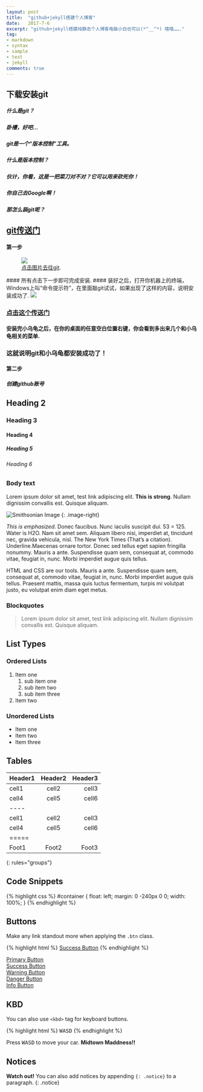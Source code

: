 ```yaml
---
layout: post
title:  "github+jekyll搭建个人博客"
date:   2017-7-6
excerpt: "github+jekyll搭建纯静态个人博客电脑小白也可以(*^__^*) 嘻嘻……."
tag:
- markdown 
- syntax
- sample
- test
- jekyll
comments: true
---
```


## 下载安装git
	
#####  	什么是git？

#####  	卧槽，好吧…

#####	git是一个“版本控制”工具。

##### 	什么是版本控制？

##### 	伙计，你看，这是一把菜刀对不对？它可以用来砍死你！

#####	你自己去Google啊！

##### 	那怎么装git呢？


## [git传送门](https://git-scm.com/)
#### 第一步 
<figure>
	<a href="https://xiongsu.github.io/img/gitone.png"><img src="https://xiongsu.github.io/img/gitone.png"></a>
	<figcaption><a href="https://git-scm.com/" title="传送门">点击图片去往git</a>.</figcaption>
</figure> 
####	所有点击下一步即可完成安装.
####	装好之后，打开你机器上的终端，Windows上叫“命令提示符”，在里面敲git试试，如果出现了这样的内容，说明安装成功了.
<img src="http://damoqiongqiu.github.io/assets/img/jekyll-3/cmd-git.png">

###	[点击这个传送门](https://download.tortoisegit.org/tgit/)	
####	安装完小乌龟之后，在你的桌面的任意空白位置右键，你会看到多出来几个和小乌龟相关的菜单. 

###	这就说明git和小乌龟都安装成功了！
#### 第二步 
##### 创建github账号

## Heading 2

### Heading 3

#### Heading 4

##### Heading 5

###### Heading 6

### Body text

Lorem ipsum dolor sit amet, test link adipiscing elit. **This is strong**. Nullam dignissim convallis est. Quisque aliquam.

![Smithsonian Image](https://mmistakes.github.io/minimal-mistakes/images/3953273590_704e3899d5_m.jpg)
{: .image-right}

*This is emphasized*. Donec faucibus. Nunc iaculis suscipit dui. 53 = 125. Water is H2O. Nam sit amet sem. Aliquam libero nisi, imperdiet at, tincidunt nec, gravida vehicula, nisl. The New York Times (That’s a citation). Underline.Maecenas ornare tortor. Donec sed tellus eget sapien fringilla nonummy. Mauris a ante. Suspendisse quam sem, consequat at, commodo vitae, feugiat in, nunc. Morbi imperdiet augue quis tellus.

HTML and CSS are our tools. Mauris a ante. Suspendisse quam sem, consequat at, commodo vitae, feugiat in, nunc. Morbi imperdiet augue quis tellus. Praesent mattis, massa quis luctus fermentum, turpis mi volutpat justo, eu volutpat enim diam eget metus.

### Blockquotes

> Lorem ipsum dolor sit amet, test link adipiscing elit. Nullam dignissim convallis est. Quisque aliquam.

## List Types

### Ordered Lists

1. Item one
   1. sub item one
   2. sub item two
   3. sub item three
2. Item two

### Unordered Lists

* Item one
* Item two
* Item three

## Tables

| Header1 | Header2 | Header3 |
|:--------|:-------:|--------:|
| cell1   | cell2   | cell3   |
| cell4   | cell5   | cell6   |
|----
| cell1   | cell2   | cell3   |
| cell4   | cell5   | cell6   |
|=====
| Foot1   | Foot2   | Foot3
{: rules="groups"}

## Code Snippets

{% highlight css %}
#container {
  float: left;
  margin: 0 -240px 0 0;
  width: 100%;
}
{% endhighlight %}

## Buttons

Make any link standout more when applying the `.btn` class.

{% highlight html %}
<a href="#" class="btn btn-success">Success Button</a>
{% endhighlight %}

<div markdown="0"><a href="#" class="btn">Primary Button</a></div>
<div markdown="0"><a href="#" class="btn btn-success">Success Button</a></div>
<div markdown="0"><a href="#" class="btn btn-warning">Warning Button</a></div>
<div markdown="0"><a href="#" class="btn btn-danger">Danger Button</a></div>
<div markdown="0"><a href="#" class="btn btn-info">Info Button</a></div>

## KBD

You can also use `<kbd>` tag for keyboard buttons.

{% highlight html %}
<kbd>W</kbd><kbd>A</kbd><kbd>S</kbd><kbd>D</kbd>
{% endhighlight %}

Press <kbd>W</kbd><kbd>A</kbd><kbd>S</kbd><kbd>D</kbd> to move your car. **Midtown Maddness!!**

## Notices

**Watch out!** You can also add notices by appending `{: .notice}` to a paragraph.
{: .notice}
